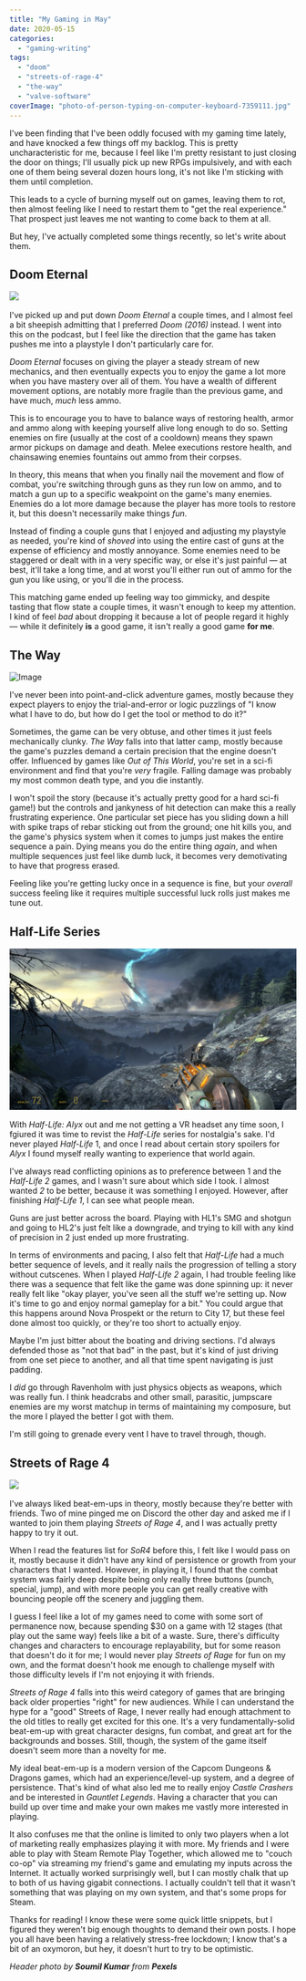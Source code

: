 ```yaml
---
title: "My Gaming in May"
date: 2020-05-15
categories: 
  - "gaming-writing"
tags: 
  - "doom"
  - "streets-of-rage-4"
  - "the-way"
  - "valve-software"
coverImage: "photo-of-person-typing-on-computer-keyboard-7359111.jpg"
---
```


I've been finding that I've been oddly focused with my gaming time lately, and have knocked a few things off my backlog. This is pretty uncharacteristic for me, because I feel like I'm pretty resistant to just closing the door on things; I'll usually pick up new RPGs impulsively, and with each one of them being several dozen hours long, it's not like I'm sticking with them until completion.

<!--more-->

This leads to a cycle of burning myself out on games, leaving them to rot, then almost feeling like I need to restart them to "get the real experience." That prospect just leaves me not wanting to come back to them at all.

But hey, I've actually completed some things recently, so let's write about them.

## Doom Eternal

![](images/ss_9cdf861c8ac2d7fa7e1f2a88673032bc3a6c6114.1920x1080.jpg?t=1589476553)

I've picked up and put down _Doom Eternal_ a couple times, and I almost feel a bit sheepish admitting that I preferred _Doom (2016)_ instead. I went into this on the podcast, but I feel like the direction that the game has taken pushes me into a playstyle I don't particularly care for.

_Doom Eternal_ focuses on giving the player a steady stream of new mechanics, and then eventually expects you to enjoy the game a lot more when you have mastery over all of them. You have a wealth of different movement options, are notably more fragile than the previous game, and have much, _much_ less ammo.

This is to encourage you to have to balance ways of restoring health, armor and ammo along with keeping yourself alive long enough to do so. Setting enemies on fire (usually at the cost of a cooldown) means they spawn armor pickups on damage and death. Melee executions restore health, and chainsawing enemies fountains out ammo from their corpses.

In theory, this means that when you finally nail the movement and flow of combat, you're switching through guns as they run low on ammo, and to match a gun up to a specific weakpoint on the game's many enemies. Enemies do a lot more damage because the player has more tools to restore it, but this doesn't necessarily make things _fun_.

Instead of finding a couple guns that I enjoyed and adjusting my playstyle as needed, you're kind of _shoved_ into using the entire cast of guns at the expense of efficiency and mostly annoyance. Some enemies need to be staggered or dealt with in a very specific way, or else it's just painful — at best, it'll take a long time, and at worst you'll either run out of ammo for the gun you like using, or you'll die in the process.

This matching game ended up feeling way too gimmicky, and despite tasting that flow state a couple times, it wasn't enough to keep my attention. I kind of feel _bad_ about dropping it because a lot of people regard it highly — while it definitely **is** a good game, it isn't really a good game **for me**.

## The Way

![Image](images/EJXZZlTUcAA5Ggu?format=jpg&name=large)

I've never been into point-and-click adventure games, mostly because they expect players to enjoy the trial-and-error or logic puzzlings of "I know what I have to do, but how do I get the tool or method to do it?"

Sometimes, the game can be very obtuse, and other times it just feels mechanically clunky. _The Way_ falls into that latter camp, mostly because the game's puzzles demand a certain precision that the engine doesn't offer. Influenced by games like _Out of This World_, you're set in a sci-fi environment and find that you're _very_ fragile. Falling damage was probably my most common death type, and you die instantly.

I won't spoil the story (because it's actually pretty good for a hard sci-fi game!) but the controls and jankyness of hit detection can make this a really frustrating experience. One particular set piece has you sliding down a hill with spike traps of rebar sticking out from the ground; one hit kills you, and the game's physics system when it comes to jumps just makes the entire sequence a pain. Dying means you do the entire thing _again_, and when multiple sequences just feel like dumb luck, it becomes very demotivating to have that progress erased.

Feeling like you're getting lucky once in a sequence is fine, but your _overall_ success feeling like it requires multiple successful luck rolls just makes me tune out.

## Half-Life Series

![](images/20200502130514_1-1024x576.jpg)

With _Half-Life: Alyx_ out and me not getting a VR headset any time soon, I fgiured it was time to revist the _Half-Life_ series for nostalgia's sake. I'd never played _Half-Life_ 1, and once I read about certain story spoilers for _Alyx_ I found myself really wanting to experience that world again.

I've always read conflicting opinions as to preference between 1 and the _Half-Life 2_ games, and I wasn't sure about which side I took. I almost wanted _2_ to be better, because it was something I enjoyed. However, after finishing _Half-Life 1_, I can see what people mean.

Guns are just better across the board. Playing with HL1's SMG and shotgun and going to HL2's just felt like a downgrade, and trying to kill with any kind of precision in 2 just ended up more frustrating.

In terms of environments and pacing, I also felt that _Half-Life_ had a much better sequence of levels, and it really nails the progression of telling a story without cutscenes. When I played _Half-Life 2_ again, I had trouble feeling like there was a sequence that felt like the game was done spinning up: it never really felt like "okay player, you've seen all the stuff we're setting up. Now it's time to go and enjoy normal gameplay for a bit." You could argue that this happens around Nova Prospekt or the return to City 17, but these feel done almost too quickly, or they're too short to actually enjoy.

Maybe I'm just bitter about the boating and driving sections. I'd always defended those as "not that bad" in the past, but it's kind of just driving from one set piece to another, and all that time spent navigating is just padding.

I _did_ go through Ravenholm with just physics objects as weapons, which was really fun. I think headcrabs and other small, parasitic, jumpscare enemies are my worst matchup in terms of maintaining my composure, but the more I played the better I got with them.

I'm still going to grenade every vent I have to travel through, though.

## Streets of Rage 4

![](images/Streets-of-Rage-4.jpg?q=50&fit=crop&w=960&h=500)

I've always liked beat-em-ups in theory, mostly because they're better with friends. Two of mine pinged me on Discord the other day and asked me if I wanted to join them playing _Streets of Rage 4_, and I was actually pretty happy to try it out.

When I read the features list for _SoR4_ before this, I felt like I would pass on it, mostly because it didn't have any kind of persistence or growth from your characters that I wanted. However, in playing it, I found that the combat system was fairly deep despite being only really three buttons (punch, special, jump), and with more people you can get really creative with bouncing people off the scenery and juggling them.

I guess I feel like a lot of my games need to come with some sort of permanence now, because spending $30 on a game with 12 stages (that play out the same way) feels like a bit of a waste. Sure, there's difficulty changes and characters to encourage replayability, but for some reason that doesn't do it for me; I would never play _Streets of Rage_ for fun on my own, and the format doesn't hook me enough to challenge myself with those difficulty levels if I'm not enjoying it with friends.

_Streets of Rage 4_ falls into this weird category of games that are bringing back older properties "right" for new audiences. While I can understand the hype for a "good" Streets of Rage, I never really had enough attachment to the old titles to really get excited for this one. It's a very fundamentally-solid beat-em-up with great character designs, fun combat, and great art for the backgrounds and bosses. Still, though, the system of the game itself doesn't seem more than a novelty for me.

My ideal beat-em-up is a modern version of the Capcom Dungeons & Dragons games, which had an experience/level-up system, and a degree of persistence. That's kind of what also led me to really enjoy _Castle Crashers_ and be interested in _Gauntlet Legends_. Having a character that you can build up over time and make your own makes me vastly more interested in playing.

It also confuses me that the online is limited to only two players when a lot of marketing really emphasizes playing it with more. My friends and I were able to play with Steam Remote Play Together, which allowed me to "couch co-op" via streaming my friend's game and emulating my inputs across the Internet. It actually worked surprisingly well, but I can mostly chalk that up to both of us having gigabit connections. I actually couldn't tell that it wasn't something that was playing on my own system, and that's some props for Steam.

Thanks for reading! I know these were some quick little snippets, but I figured they weren't big enough thoughts to demand their own posts. I hope you all have been having a relatively stress-free lockdown; I know that's a bit of an oxymoron, but hey, it doesn't hurt to try to be optimistic.

_Header photo by **Soumil Kumar** from **Pexels**_
